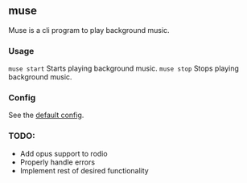 ## muse
Muse is a cli program to play background music.

### Usage
`muse start` Starts playing background music.
`muse stop`  Stops playing background music.

### Config
See the [default config](config.toml).

### TODO:
- Add opus support to rodio
- Properly handle errors
- Implement rest of desired functionality
